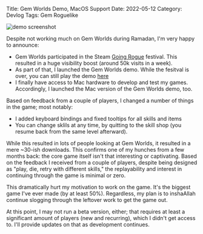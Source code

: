 Title: Gem Worlds Demo, MacOS Support 
Date: 2022-05-12
Category: Devlog
Tags: Gem Roguelike

![demo screenshot](https://i.imgur.com/q61MvdI.png)

Despite not working much on Gem Worlds during Ramadan, I'm very happy to announce:

- Gem Worlds participated in the Steam [Going Rogue](https://store.steampowered.com/category/going_rogue) festival. This resulted in a huge visibility boost (around 50k visits in a week).
- As part of that, I launched the Gem Worlds demo. While the fesitval is over, you can still play the demo [here](https://s.team/a/1858760)
- I finally have access to Mac hardware to develop and test my games. Accordingly, I launched the Mac version of the Gem Worlds demo, too.


Based on feedback from a couple of players, I changed a number of things in the game; most notably:
- I added keyboard bindings and fixed tooltips for all skills and items
- You can change sklils at any time, by quitting to the skill shop (you resume back from the same level afterward).

While this resulted in lots of people looking at Gem Worlds, it resulted in a mere ~30-ish downloads.  This confirms one of my hunches from a few months back: the core game itself isn't that interesting or captivating. Based on the feedback I received from a couple of players, despite being designed as "play, die, retry with different skills," the replayability and interest in continuing through the game is minimal or zero.

This dramatically hurt my motivation to work on the game. It's the biggest game I've ever made (by at least 50%). Regardless, my plan is to inshaAllah continue slogging through the leftover work to get the game out.

At this point, I may not run a beta version, either; that requires at least a significant amount of players (new and recurring), which I didn't get access to. I'll provide updates on that as development continues.